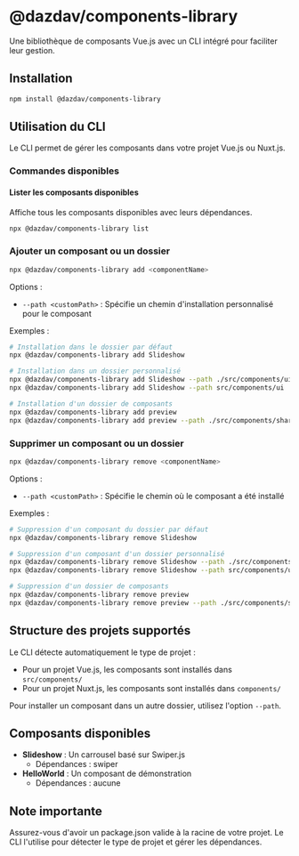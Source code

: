 # @dazdav/components-library

Une bibliothèque de composants Vue.js avec un CLI intégré pour faciliter leur gestion.

## Installation

```bash
npm install @dazdav/components-library
```

## Utilisation du CLI

Le CLI permet de gérer les composants dans votre projet Vue.js ou Nuxt.js.

### Commandes disponibles

#### Lister les composants disponibles
Affiche tous les composants disponibles avec leurs dépendances.

```bash
npx @dazdav/components-library list
```

### Ajouter un composant ou un dossier

```bash
npx @dazdav/components-library add <componentName>
```

Options :
- `--path <customPath>` : Spécifie un chemin d'installation personnalisé pour le composant

Exemples :
```bash
# Installation dans le dossier par défaut
npx @dazdav/components-library add Slideshow

# Installation dans un dossier personnalisé
npx @dazdav/components-library add Slideshow --path ./src/components/ui
npx @dazdav/components-library add Slideshow --path src/components/ui

# Installation d'un dossier de composants
npx @dazdav/components-library add preview
npx @dazdav/components-library add preview --path ./src/components/shared
```

### Supprimer un composant ou un dossier

```bash
npx @dazdav/components-library remove <componentName>
```

Options :
- `--path <customPath>` : Spécifie le chemin où le composant a été installé

Exemples :
```bash
# Suppression d'un composant du dossier par défaut
npx @dazdav/components-library remove Slideshow

# Suppression d'un composant d'un dossier personnalisé
npx @dazdav/components-library remove Slideshow --path ./src/components/ui
npx @dazdav/components-library remove Slideshow --path src/components/ui

# Suppression d'un dossier de composants
npx @dazdav/components-library remove preview
npx @dazdav/components-library remove preview --path ./src/components/shared
```

## Structure des projets supportés

Le CLI détecte automatiquement le type de projet :

- Pour un projet Vue.js, les composants sont installés dans `src/components/`
- Pour un projet Nuxt.js, les composants sont installés dans `components/`

Pour installer un composant dans un autre dossier, utilisez l'option `--path`.

## Composants disponibles

- **Slideshow** : Un carrousel basé sur Swiper.js
  - Dépendances : swiper
- **HelloWorld** : Un composant de démonstration
  - Dépendances : aucune

## Note importante

Assurez-vous d'avoir un package.json valide à la racine de votre projet. Le CLI l'utilise pour détecter le type de projet et gérer les dépendances.